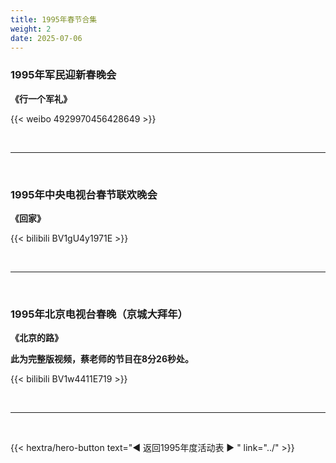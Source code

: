```yaml
---
title: 1995年春节合集
weight: 2
date: 2025-07-06
---
```



### 1995年军民迎新春晚会

**《行一个军礼》**

{{< weibo 4929970456428649 >}}

<br>
<hr>
<br>


### 1995年中央电视台春节联欢晚会

**《回家》**

{{< bilibili BV1gU4y1971E >}}

<br>
<hr>
<br>

### 1995年北京电视台春晚（京城大拜年）

**《北京的路》**

**此为完整版视频，蔡老师的节目在8分26秒处。**

{{< bilibili BV1w4411E719 >}}


<br>
<hr>
<br>

{{< hextra/hero-button text="◀ 返回1995年度活动表 ▶ " link="../" >}}